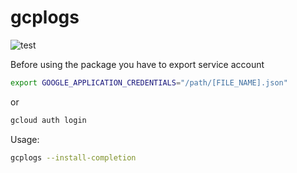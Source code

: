 # gcplogs

![test](https://github.com/zeyaddeeb/gcplogs/workflows/test/badge.svg)

Before using the package you have to export service account

``` bash
export GOOGLE_APPLICATION_CREDENTIALS="/path/[FILE_NAME].json"
```

or

``` bash
gcloud auth login
```

Usage:

``` bash
gcplogs --install-completion
```


